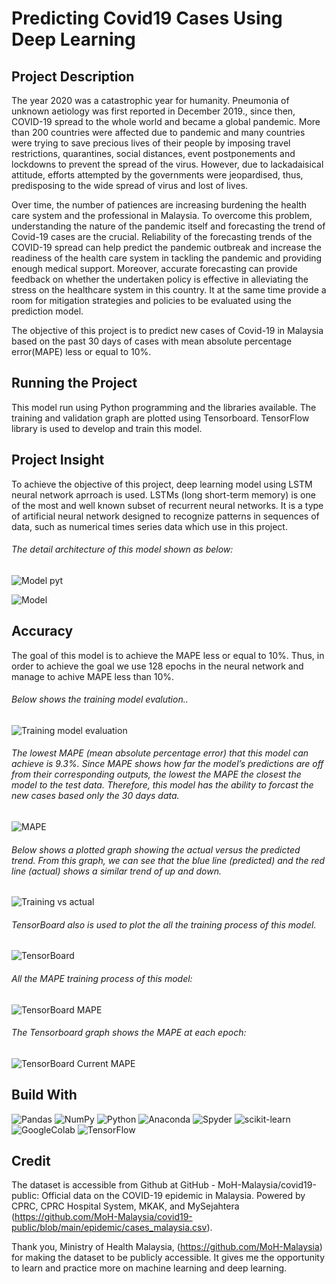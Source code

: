 # Predicting Covid19 Cases Using Deep Learning
 
## Project Description

The year 2020 was a catastrophic year for humanity. Pneumonia of unknown aetiology was first reported in December 2019., since then, COVID-19 spread to the whole world and became a global pandemic. More than 200 countries were affected due to pandemic and many countries were trying to save precious lives of their people by imposing travel restrictions, quarantines, social distances, event postponements and lockdowns to prevent the spread of the virus. However, due to lackadaisical attitude, efforts attempted by the governments were jeopardised, thus, predisposing to the wide spread of virus and lost of lives.

Over time, the number of patiences are increasing burdening the health care system and the professional in Malaysia.
To overcome this problem, understanding the nature of the pandemic itself and forecasting the trend of Covid-19 cases are the crucial. Reliability of the forecasting trends of the COVID-19 spread can help predict the pandemic outbreak and increase the readiness of the health care system in tackling the pandemic and providing enough medical support. Moreover, accurate forecasting can provide feedback on whether the undertaken policy is effective in alleviating the stress on the healthcare system in this country. It at the same time provide a room for mitigation strategies and policies to be evaluated using the prediction model.   

The objective of this project is to predict new cases of Covid-19 in Malaysia based on the past 30 days of cases with mean absolute percentage error(MAPE) less or equal to 10%.

## Running the Project
This model run using Python programming and the libraries available. The training and validation graph are plotted using Tensorboard. TensorFlow library is used to develop and train this model.

## Project Insight
To achieve the objective of this project, deep learning model using LSTM neural network aprroach is used. LSTMs (long short-term memory) is one of the most and well known subset of recurrent neural networks. It is a type of artificial neural network designed to recognize patterns in sequences of data, such as numerical times series data which use in this project.

###### The detail architecture of this model shown as below:
![Model pyt](https://github.com/noorhanifah/Predicting_Covid19_Cases/blob/main/Model_arch1.PNG)

![Model](https://github.com/noorhanifah/Predicting_Covid19_Cases/blob/main/Model_arch.png)

## Accuracy 

The goal of this model is to achieve the MAPE less or equal to 10%. Thus, in order to achieve the goal we use 128 epochs in the neural network and manage to achive MAPE less than 10%.

###### Below shows the training model evalution..
![Training model evaluation](https://github.com/noorhanifah/Predicting_Covid19_Cases/blob/main/model_evaluation.PNG)

###### The lowest MAPE (mean absolute percentage error) that this model can achieve is 9.3%. Since MAPE shows how far the model’s predictions are off from their corresponding outputs, the lowest the MAPE the closest the model to the test data. Therefore, this model has the ability to forcast the new cases based only the 30 days data. 
![MAPE](https://github.com/noorhanifah/Predicting_Covid19_Cases/blob/main/calculated_mape.PNG)

###### Below shows a plotted graph showing the actual versus the predicted trend. From this graph, we can see that the blue line (predicted) and the red line (actual) shows a similar trend of up and down. 
![Training vs actual](https://github.com/noorhanifah/Predicting_Covid19_Cases/blob/main/predicted_vs_actual.png)

###### TensorBoard also is used to plot the all the training process of this model. 
![TensorBoard](https://github.com/noorhanifah/Predicting_Covid19_Cases/blob/main/Tensorboard/Tensorboard.PNG)

###### All the MAPE training process of this model:
![TensorBoard MAPE](https://github.com/noorhanifah/Predicting_Covid19_Cases/blob/main/Tensorboard/MAPE.PNG)

###### The Tensorboard graph shows the MAPE at each epoch:
![TensorBoard Current MAPE](https://github.com/noorhanifah/Predicting_Covid19_Cases/blob/main/Tensorboard/mape_current_training.PNG)

## Build With
 ![Pandas](https://img.shields.io/badge/pandas-%23150458.svg?style=for-the-badge&logo=pandas&logoColor=white)
 ![NumPy](https://img.shields.io/badge/numpy-%23013243.svg?style=for-the-badge&logo=numpy&logoColor=white)
 ![Python](https://img.shields.io/badge/python-3670A0?style=for-the-badge&logo=python&logoColor=ffdd54)
 ![Anaconda](https://img.shields.io/badge/Anaconda-%2344A833.svg?style=for-the-badge&logo=anaconda&logoColor=white)
 ![Spyder](https://img.shields.io/badge/Spyder-838485?style=for-the-badge&logo=spyder%20ide&logoColor=maroon)
 ![scikit-learn](https://img.shields.io/badge/scikit--learn-%23F7931E.svg?style=for-the-badge&logo=scikit-learn&logoColor=white)
 ![GoogleColab](	https://img.shields.io/badge/Colab-F9AB00?style=for-the-badge&logo=googlecolab&color=525252)
 ![TensorFlow](https://img.shields.io/badge/TensorFlow-%23FF6F00.svg?style=for-the-badge&logo=TensorFlow&logoColor=white)

## Credit
The dataset is accessible from Github at GitHub - MoH-Malaysia/covid19-public: Official data on the COVID-19 epidemic in Malaysia. Powered by CPRC, CPRC Hospital System, MKAK, and MySejahtera (https://github.com/MoH-Malaysia/covid19-public/blob/main/epidemic/cases_malaysia.csv).

Thank you, Ministry of Health Malaysia, (https://github.com/MoH-Malaysia) for making the dataset to be publicly accessible. It gives me the opportunity to learn and practice more on machine learning and deep learning.  

